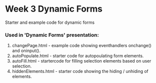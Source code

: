# Week 3 Dynamic Forms

Starter and example code for dynamic forms

### Used in 'Dynamic Forms' presentation:
1. changePage.html - example code showing eventhandlers onchange() and oninput().
1. autoPopulate.html - starter code for autopoulating form elements.
1. autoFill.html - startercode for filling selection elements based on user selection.
1. hiddenElements.html - starter code showing the hiding / unhiding of elements.
